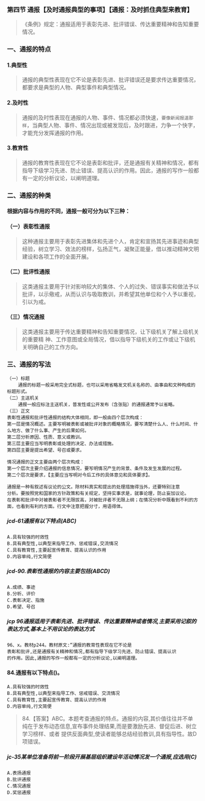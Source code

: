### 第四节 通报【及时通报典型的事项】【通报：及时抓住典型来教育】
>   《条例》规定：通报适用于表彰先进、批评错误、传达重要精神和告知重要情况。
    
### 一、通报的特点
#### 1.典型性
>   通报的典型性表现在它不论是表彰先进、批评错误还是要求传达重要情况，都要求是典型的人物、典型事件和典型情况。
        
#### 2.及时性
>   通报的及时性表现在通报的人物、事件、情况都必须快速，`要像新闻报道那样`，当典型人物、事件、情况出现或被发现后，及时跟进，力争一个快字，才能充分发挥通报的作用。
        
#### 3.教育性
>   通报的教育性表现在它不论是表彰和批评，还是通报有关精神和情况，都有指导下级学习先进、防止错误、提高认识的作用。因此，通报的写作一般都有一定的分析议论，以阐明道理。
    
### 二、通报的种类
#### 根据内容与作用的不同，通报一般可分为以下三种：
#### （一）表彰性通报
>   这种通报主要用于表彰先进集体和先进个人，肯定和宣扬其先进事迹和典型经验，树立学习、效法的榜样，弘扬正气，凝聚正能量，借以推动精神文明建设和各项工作的全面开展。

#### （二）批评性通报
>   这类通报主要用于针对影响较大的集体、个人的过失、错误事实和做法予以批评，以示儆戒，从而认识与吸取教训，并希望其他单位和个人予以重视，引以为戒。

#### （三）情况通报
>   这类通报主要用于传达重要精神和告知重要情况，让下级机关了解上级机关的重要精
        神、工作意图或全局情况，借以指导下级机关的工作或让下级机关明确自己的工作方向。
    
### 三、通报的写法
    （一）标题
        通报的标题一般采用完全式标题，也可以采用省略发文机关名称的、由事由和文种构成的标题形式。
    （二）主送机关
        通报一般应标注主送机关，普发性或公开发布（含张贴）的通报通常予以省略。
    （三）正文
    表彰性通报和批评性通报的结构大体相同，即一般由四个层次构成：
    第一层是情况概述。主要写明被表彰或被批评对象的概略情况，要写清楚什么人、什么时间、什么地方、做了什么事、产生的后果如何。
    第二层分析原因、性质、意义或教训。
    第三层主要应当写明表彰或处理的决定、办法或措施。
    第四层主要是提出希望、号召或要求。
    
    情况通报的正文主要由两个层次构成：
    第一个层次主要介绍通报的信息情况，要写明情况产生的背景、条件及发生发展的过程。
    第二个层次是要求，【主要应当写明对今后工作的具体意见和具体要求】。
    
    通报是一种有叙述有议论的公文。除材料真实和提出的处理措施得当外，还要特别注意
    分析。要按照党和国家的方针政策和有关规定，坚持实事求是，就事论理，防止妄加议论。
    在表彰和批评中对被表彰者不无限拔高，对被批评者不无限上纲；在情况分析中既看到不利的方面，也看到有利的方面。行文中注意把握分寸，用语得体。

##### jcd-61通报有以下特点(ABC)
    A.具有较强的时效性
    B.具有典型性,以典型来指导工作、惩戒错误,交流情况
    C.具有教育性,主要起宣传教育、提高认识的作用
    D.内容单纯,行文简便

##### jcd-90.表彰性通报的内容主要包括(ABCD)
    A.成绩、事迹
    B.分析、评价
    C.表彰决定、指施
    D.希望、号召

##### jcp 96通报适用于表彰先进、批评错误、传达重要精神或者情况,主要采用记叙的表达方式,基本上不用议论的表达方式
    96、x。教材p244。教材原文:“通报的教育性表现在它不论是
    表彰和批评,还是通报有关精神和情况,都有指导下级学习先进、防止错误、提高认识
    的作用。因此,通报的写作一般都有一定的分析议论,以阐明道理。        
    
#### 84.通报有以下特点()。
    A.具有较强的时效性
    B.具有典型性,以典型来指导工作、惩戒错误、交流情况
    C.具有教育性,主要起宣传教育、提高认识的作用
    D.内容单纯,行文简便
>   84.【答案】ABC。本题考查通报的特点。通报的内容,其价值往往并不单
纯在于发布动态信息,宣布事件处理结果,而是要激励先进、督促后进、树立学习榜样、或者
提供反面典型,使读者能够总结经验教训,具有指导性。故D项错误。  

##### jc-35某单位准备将前一阶段开展基层组织建设年活动情况发一个通报,应选用(C)
    A.表扬通报
    B.批评通报
    C.情况通报
    D.奖惩通报























  